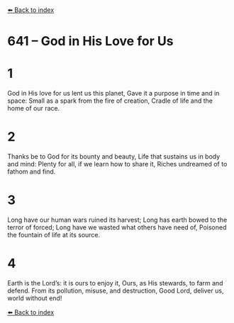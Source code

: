 [⬅️ Back to index](../README.md)

# 641 – God in His Love for Us


# 1
God in His love for us lent us this planet,
Gave it a purpose in time and in space:
Small as a spark from the fire of creation,
Cradle of life and the home of our race.

# 2
Thanks be to God for its bounty and beauty,
Life that sustains us in body and mind:
Plenty for all, if we learn how to share it,
Riches undreamed of to fathom and find.

# 3
Long have our human wars ruined its harvest;
Long has earth bowed to the terror of forced;
Long have we wasted what others have need of,
Poisoned the fountain of life at its source.

# 4
Earth is the Lord’s: it is ours to enjoy it,
Ours, as His stewards, to farm and defend.
From its pollution, misuse, and destruction,
Good Lord, deliver us, world without end!

[⬅️ Back to index](../README.md)
